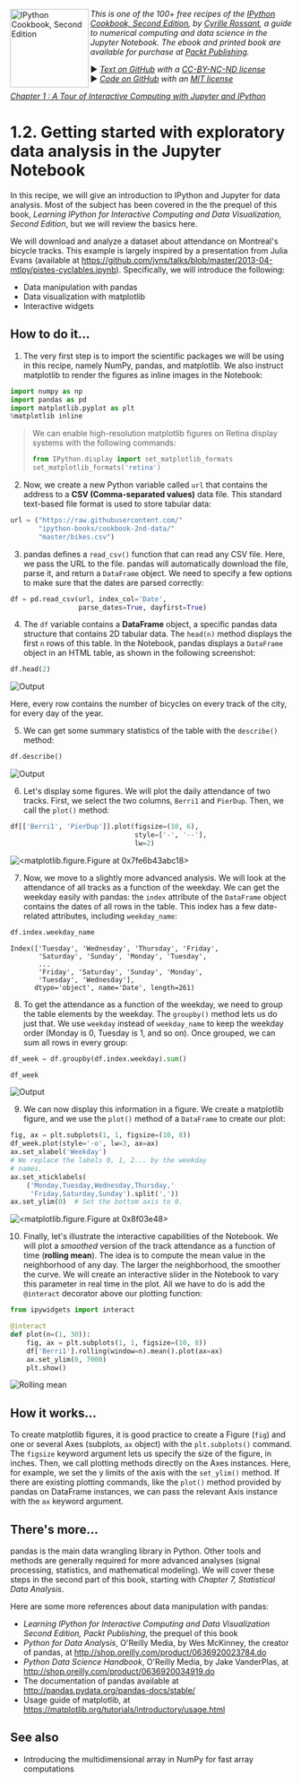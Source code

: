 <a href="https://github.com/ipython-books/cookbook-2nd"><img src="../cover-cookbook-2nd.png" align="left" alt="IPython Cookbook, Second Edition" height="140" /></a> *This is one of the 100+ free recipes of the [IPython Cookbook, Second Edition](https://github.com/ipython-books/cookbook-2nd), by [Cyrille Rossant](http://cyrille.rossant.net), a guide to numerical computing and data science in the Jupyter Notebook. The ebook and printed book are available for purchase at [Packt Publishing](https://www.packtpub.com/big-data-and-business-intelligence/ipython-interactive-computing-and-visualization-cookbook-second-e).*

▶ *[Text on GitHub](https://github.com/ipython-books/cookbook-2nd) with a [CC-BY-NC-ND license](https://creativecommons.org/licenses/by-nc-nd/3.0/us/legalcode)*  
▶ *[Code on GitHub](https://github.com/ipython-books/cookbook-2nd-code) with an [MIT license](https://opensource.org/licenses/MIT)*

[*Chapter 1 : A Tour of Interactive Computing with Jupyter and IPython*](./)

# 1.2. Getting started with exploratory data analysis in the Jupyter Notebook

In this recipe, we will give an introduction to IPython and Jupyter for data analysis. Most of the subject has been covered in the the prequel of this book, *Learning IPython for Interactive Computing and Data Visualization, Second Edition*, but we will review the basics here.

We will download and analyze a dataset about attendance on Montreal's bicycle tracks. This example is largely inspired by a presentation from Julia Evans (available at https://github.com/jvns/talks/blob/master/2013-04-mtlpy/pistes-cyclables.ipynb). Specifically, we will introduce the following:

* Data manipulation with pandas
* Data visualization with matplotlib
* Interactive widgets

## How to do it...

1. The very first step is to import the scientific packages we will be using in this recipe, namely NumPy, pandas, and matplotlib. We also instruct matplotlib to render the figures as inline images in the Notebook:

```python
import numpy as np
import pandas as pd
import matplotlib.pyplot as plt
%matplotlib inline
```

> We can enable high-resolution matplotlib figures on Retina display systems with the following commands:
>
> ```python
> from IPython.display import set_matplotlib_formats
> set_matplotlib_formats('retina')
> ```

2. Now, we create a new Python variable called `url` that contains the address to a **CSV (Comma-separated values)** data file. This standard text-based file format is used to store tabular data:

```python
url = ("https://raw.githubusercontent.com/"
       "ipython-books/cookbook-2nd-data/"
       "master/bikes.csv")
```

3. pandas defines a `read_csv()` function that can read any CSV file. Here, we pass the URL to the file. pandas will automatically download the file, parse it, and return a `DataFrame` object. We need to specify a few options to make sure that the dates are parsed correctly:

```python
df = pd.read_csv(url, index_col='Date',
                 parse_dates=True, dayfirst=True)
```

4. The `df` variable contains a **DataFrame** object, a specific pandas data structure that contains 2D tabular data. The `head(n)` method displays the first `n` rows of this table. In the Notebook, pandas displays a `DataFrame` object in an HTML table, as shown in the following screenshot:

```python
df.head(2)
```

![Output](02_pandas_files/02_pandas_13_0.png)

Here, every row contains the number of bicycles on every track of the city, for every day of the year.

5. We can get some summary statistics of the table with the `describe()` method:

```python
df.describe()
```

![Output](02_pandas_files/02_pandas_16_0.png)

6. Let's display some figures. We will plot the daily attendance of two tracks. First, we select the two columns, `Berri1` and `PierDup`. Then, we call the `plot()` method:

```python
df[['Berri1', 'PierDup']].plot(figsize=(10, 6),
                               style=['-', '--'],
                               lw=2)
```

![<matplotlib.figure.Figure at 0x7fe6b43abc18>](02_pandas_files/02_pandas_18_0.png)

7. Now, we move to a slightly more advanced analysis. We will look at the attendance of all tracks as a function of the weekday. We can get the weekday easily with pandas: the `index` attribute of the `DataFrame` object contains the dates of all rows in the table. This index has a few date-related attributes, including `weekday_name`:

```python
df.index.weekday_name
```

```{output:result}
Index(['Tuesday', 'Wednesday', 'Thursday', 'Friday',
       'Saturday', 'Sunday', 'Monday', 'Tuesday',
       ...
       'Friday', 'Saturday', 'Sunday', 'Monday',
       'Tuesday', 'Wednesday'],
      dtype='object', name='Date', length=261)
```

8. To get the attendance as a function of the weekday, we need to group the table elements by the weekday. The `groupby()` method lets us do just that. We use `weekday` instead of `weekday_name` to keep the weekday order (Monday is 0, Tuesday is 1, and so on). Once grouped, we can sum all rows in every group:

```python
df_week = df.groupby(df.index.weekday).sum()
```

```python
df_week
```

![Output](02_pandas_files/02_pandas_23_0.png)

9. We can now display this information in a figure. We create a matplotlib figure, and we use the `plot()` method of a `DataFrame` to create our plot:

```python
fig, ax = plt.subplots(1, 1, figsize=(10, 8))
df_week.plot(style='-o', lw=3, ax=ax)
ax.set_xlabel('Weekday')
# We replace the labels 0, 1, 2... by the weekday
# names.
ax.set_xticklabels(
    ('Monday,Tuesday,Wednesday,Thursday,'
     'Friday,Saturday,Sunday').split(','))
ax.set_ylim(0)  # Set the bottom axis to 0.
```

![<matplotlib.figure.Figure at 0x8f03e48>](02_pandas_files/02_pandas_25_0.png)

10. Finally, let's illustrate the interactive capabilities of the Notebook. We will plot a *smoothed* version of the track attendance as a function of time (**rolling mean**). The idea is to compute the mean value in the neighborhood of any day. The larger the neighborhood, the smoother the curve. We will create an interactive slider in the Notebook to vary this parameter in real time in the plot. All we have to do is add the `@interact` decorator above our plotting function:

```python
from ipywidgets import interact

@interact
def plot(n=(1, 30)):
    fig, ax = plt.subplots(1, 1, figsize=(10, 8))
    df['Berri1'].rolling(window=n).mean().plot(ax=ax)
    ax.set_ylim(0, 7000)
    plt.show()
```

![Rolling mean](02_pandas_files/02_pandas_27_0.png)

## How it works...

To create matplotlib figures, it is good practice to create a Figure (`fig`) and one or several Axes (subplots, `ax` object) with the `plt.subplots()` command. The `figsize` keyword argument lets us specify the size of the figure, in inches. Then, we call plotting methods directly on the Axes instances. Here, for example, we set the y limits of the axis with the `set_ylim()` method. If there are existing plotting commands, like the `plot()` method provided by pandas on DataFrame instances, we can pass the relevant Axis instance with the `ax` keyword argument.

## There's more...

pandas is the main data wrangling library in Python. Other tools and methods are generally required for more advanced analyses (signal processing, statistics, and mathematical modeling). We will cover these steps in the second part of this book, starting with *Chapter 7, Statistical Data Analysis*.

Here are some more references about data manipulation with pandas:

* *Learning IPython for Interactive Computing and Data Visualization Second Edition, Packt Publishing*, the prequel of this book
* *Python for Data Analysis*, O'Reilly Media, by Wes McKinney, the creator of pandas, at http://shop.oreilly.com/product/0636920023784.do
* *Python Data Science Handbook*, O'Reilly Media, by Jake VanderPlas, at http://shop.oreilly.com/product/0636920034919.do
* The documentation of pandas available at http://pandas.pydata.org/pandas-docs/stable/
* Usage guide of matplotlib, at https://matplotlib.org/tutorials/introductory/usage.html

## See also

* Introducing the multidimensional array in NumPy for fast array computations
